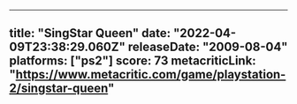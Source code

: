 
---
title: "SingStar Queen"
date: "2022-04-09T23:38:29.060Z"
releaseDate: "2009-08-04"
platforms: ["ps2"]
score: 73
metacriticLink: "https://www.metacritic.com/game/playstation-2/singstar-queen"
---
